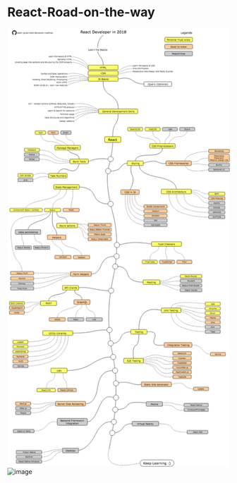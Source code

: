 # React-Road-on-the-way
![image](https://github.com/adam-golab/react-developer-roadmap/blob/master/roadmap.png)
![image](http://i2.51cto.com/images/blog/201808/01/c2920bcc65705ed9764221412ab13758.png?x-oss-process=image/watermark,size_16,text_QDUxQ1RP5Y2a5a6i,color_FFFFFF,t_100,g_se,x_10,y_10,shadow_90,type_ZmFuZ3poZW5naGVpdGk=)
